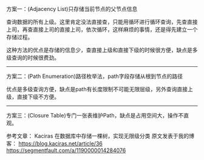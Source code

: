 方案一：(Adjacency List)只存储当前节点的父节点信息

查询数据的所有上级。这里肯定没法直接查，只能用循环进行循环查询，先查直接上司，再查直接上司的直接上司，依次循环，这样麻烦的事情，还是得先建立一个存储过程。

这种方法的优点是存储的信息少，查直接上级和直接下级的时候很方便，缺点是多级查询的时候很费劲。

***
方案二：(Path Enumeration)路径枚举法，path字段存储从根到节点的路径

优点是多级查询方便，缺点是path有长度限制不可能无限层级，另外查询直接上级，直接下级不方便。

***
方案三：(Closure Table)专门一张表维护Path，缺点是占用空间大，操作不直观。




参考文章：
Kaciras
在数据库中存储一棵树，实现无限级分类
原文发表于我的博客： https://blog.kaciras.net/article/36
https://segmentfault.com/a/1190000014284076



